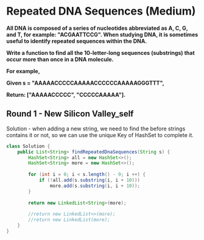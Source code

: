 # Repeated DNA Sequences (Medium)

**All DNA is composed of a series of nucleotides abbreviated as A, C, G, and T, for example: "ACGAATTCCG". When studying DNA, it is sometimes useful to identify repeated sequences within the DNA.**

**Write a function to find all the 10-letter-long sequences (substrings) that occur more than once in a DNA molecule.**

**For example,**

**Given s = "AAAAACCCCCAAAAACCCCCCAAAAAGGGTTT",**

**Return:
["AAAAACCCCC", "CCCCCAAAAA"].**

## Round 1 - New Silicon Valley_self

Solution - when adding a new string, we need to find the before strings contains it or not, so we can use the unique Key of HashSet to complete it.

```java
class Solution {
    public List<String> findRepeatedDnaSequences(String s) {
        HashSet<String> all = new HashSet<>();
        HashSet<String> more = new HashSet<>();
        
        for (int i = 0; i < s.length() - 9; i ++) {
            if (!all.add(s.substring(i, i + 10)))
                more.add(s.substring(i, i + 10));
        }
        
        return new LinkedList<String>(more);      
        
        //return new LinkedList<>(more);
        //return new LinkedList(more);
    }
}
```

